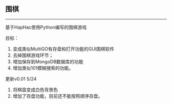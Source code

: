 ## 围棋

---

基于HapHac使用Python编写的围棋游戏

目标：
1. 变成类似MultiGO有存盘和打开功能的GUI围棋软件
2. 去掉围棋游戏环节；
3. 增加保存到MongoDB数据库的功能
4. 增加类似101模糊搜索的功能。


更新v0.01 5/24
1. 将棋盘变成白色背景色
2. 增加了存盘功能，目前还不能按照顺序存盘。


